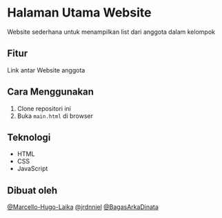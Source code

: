 # Halaman Utama Website
Website sederhana untuk menampilkan list dari anggota dalam kelompok

## Fitur
Link antar Website anggota

## Cara Menggunakan
1. Clone repositori ini
2. Buka `main.html` di browser

## Teknologi
- HTML
- CSS
- JavaScript

## Dibuat oleh
[@Marcello-Hugo-Laika](https://github.com/Marcello-Hugo-Laika)
[@jrdnniel](https://github.com/jrdnniel)
[@BagasArkaDinata](https://github.com/BagasArkaDinata)

